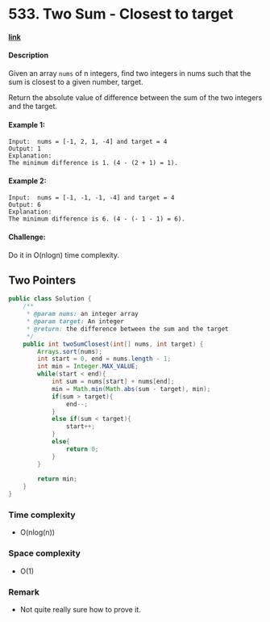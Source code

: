 # 533. Two Sum - Closest to target

#### [link](https://www.lintcode.com/problem/two-sum-closest-to-target/description)

#### Description
Given an array `nums` of n integers, find two integers in nums such that the sum is closest to a given number, target.

Return the absolute value of difference between the sum of the two integers and the target.

#### Example 1:
```
Input:  nums = [-1, 2, 1, -4] and target = 4
Output: 1
Explanation:
The minimum difference is 1. (4 - (2 + 1) = 1).
```
#### Example 2:
```
Input:  nums = [-1, -1, -1, -4] and target = 4
Output: 6
Explanation:
The minimum difference is 6. (4 - (- 1 - 1) = 6).
```

#### Challenge:
Do it in O(nlogn) time complexity.

## Two Pointers
```java
public class Solution {
    /**
     * @param nums: an integer array
     * @param target: An integer
     * @return: the difference between the sum and the target
     */
    public int twoSumClosest(int[] nums, int target) {
        Arrays.sort(nums);
        int start = 0, end = nums.length - 1;
        int min = Integer.MAX_VALUE;
        while(start < end){
            int sum = nums[start] + nums[end];
            min = Math.min(Math.abs(sum - target), min);
            if(sum > target){
                end--;
            }
            else if(sum < target){
                start++;
            }
            else{
                return 0;
            }
        }
        
        return min;
    }
}
```
### Time complexity
* O(nlog(n))
### Space complexity
* O(1)
### Remark
* Not quite really sure how to prove it.
